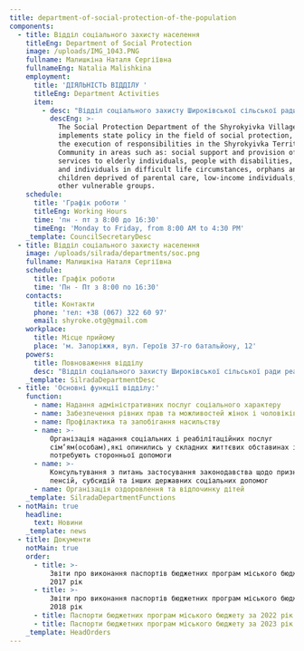 ```yaml
---
title: department-of-social-protection-of-the-population
components:
  - title: Відділ соціального захисту населення
    titleEng: Department of Social Protection
    image: /uploads/IMG_1043.PNG
    fullname: Малишкіна Наталя Сергіївна
    fullnameEng: Natalia Malishkina
    employment:
      title: 'ДІЯЛЬНІСТЬ ВІДДІЛУ '
      titleEng: Department Activities
      item:
        - desc: "Відділ соціального захисту Широківської сільської ради реалізовує державну політику у сфері соціального захисту населення, забезпечує виконання на території Широківської територіальної громади повноважень у сфері: соціальної підтримки та надання соціальних послуг особам похилого віку, особам з інвалідністю, сім’ям та особам,\_ які перебувають у складних життєвих обставинах, дітям-сиротам та дітям позбавлених батьківського піклування, малозабезпеченим та іншим вразливим верствам населення."
          descEng: >-
            The Social Protection Department of the Shyrokyivka Village Council
            implements state policy in the field of social protection, ensuring
            the execution of responsibilities in the Shyrokyivka Territorial
            Community in areas such as: social support and provision of social
            services to elderly individuals, people with disabilities, families
            and individuals in difficult life circumstances, orphans and
            children deprived of parental care, low-income individuals, and
            other vulnerable groups.
    schedule:
      title: 'Графік роботи '
      titleEng: Working Hours
      time: 'пн - пт з 8:00 до 16:30'
      timeEng: 'Monday to Friday, from 8:00 AM to 4:30 PM'
    _template: CouncilSecretaryDesc
  - title: Відділ соціального захисту населення
    image: /uploads/silrada/departments/soc.png
    fullname: Малишкіна Наталя Сергіївна
    schedule:
      title: Графік роботи
      time: 'Пн - Пт з 8:00 по 16:30'
    contacts:
      title: Контакти
      phone: 'тел: +38 (067) 322 60 97'
      email: shyroke.otg@gmail.com
    workplace:
      title: Місце прийому
      place: 'м. Запоріжжя, вул. Героїв 37-го батальйону, 12'
    powers:
      title: Повноваження відділу
      desc: "Відділ соціального захисту Широківської сільської ради реалізовує державну політику у сфері соціального захисту населення, забезпечує виконання на території Широківської територіальної громади повноважень у сфері: соціальної підтримки та надання соціальних послуг особам похилого віку, особам з інвалідністю, сім’ям та особам,\_ які перебувають у складних життєвих обставинах, дітям-сиротам та дітям позбавлених батьківського піклування, малозабезпеченим та іншим вразливим верствам населення."
    _template: SilradaDepartmentDesc
  - title: 'Основні функції відділу:'
    function:
      - name: Надання адміністративних послуг соціального характеру
      - name: Забезпечення рівних прав та можливостей жінок і чоловіків
      - name: Профілактика та запобігання насильству
      - name: >-
          Організація надання соціальних і реабілітаційних послуг
          сім’ям(особам),які опинились у складних життєвих обставинах і
          потребують сторонньої допомоги
      - name: >-
          Консультування з питань застосування законодавства щодо призначення
          пенсій, субсидій та інших державних соціальних допомог
      - name: Організація оздоровлення та відпочинку дітей
    _template: SilradaDepartmentFunctions
  - notMain: true
    headline:
      text: Новини
    _template: news
  - title: Документи
    notMain: true
    order:
      - title: >-
          Звіти про виконання паспортів бюджетних програм міського бюджету за
          2017 рік
      - title: >-
          Звіти про виконання паспортів бюджетних програм міського бюджету за
          2018 рік
      - title: Паспорти бюджетних програм міського бюджету за 2022 рік
      - title: Паспорти бюджетних програм міського бюджету за 2023 рік
    _template: HeadOrders
---
```


